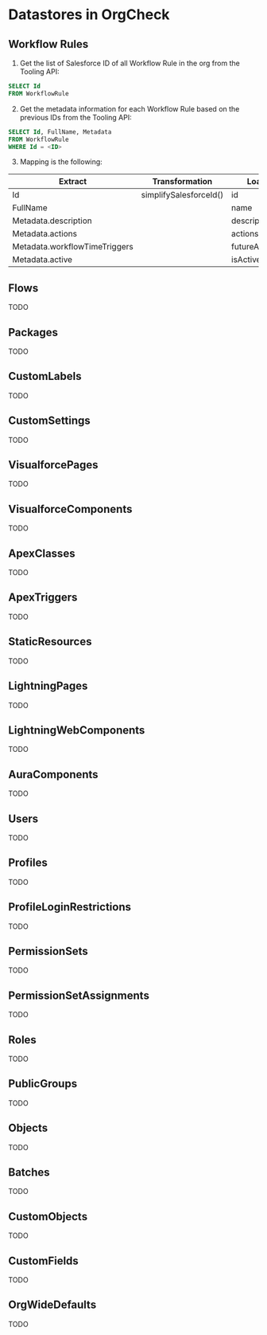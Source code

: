 # Datastores in OrgCheck

## Workflow Rules

1. Get the list of Salesforce ID of all Workflow Rule in the org from the Tooling API:
```SQL
SELECT Id
FROM WorkflowRule
```

2. Get the metadata information for each Workflow Rule based on the previous IDs from the Tooling API:
```SQL
SELECT Id, FullName, Metadata 
FROM WorkflowRule 
WHERE Id = <ID>
```

3. Mapping is the following:

| Extract                       | Transformation         | Load          |
| ----------------------------- | ---------------------- | ------------- |
| Id                            | simplifySalesforceId() | id            |
| FullName                      |                        | name          |
| Metadata.description          |                        | description   |
| Metadata.actions              |                        | actions       |
| Metadata.workflowTimeTriggers |                        | futureActions |
| Metadata.active               |                        | isActive      |


## Flows
TODO

## Packages
TODO

## CustomLabels
TODO

## CustomSettings
TODO

## VisualforcePages
TODO

## VisualforceComponents
TODO

## ApexClasses
TODO

## ApexTriggers
TODO

## StaticResources
TODO

## LightningPages
TODO

## LightningWebComponents
TODO

## AuraComponents
TODO

## Users
TODO

## Profiles
TODO

## ProfileLoginRestrictions
TODO

## PermissionSets
TODO

## PermissionSetAssignments
TODO

## Roles
TODO

## PublicGroups
TODO

## Objects
TODO

## Batches
TODO

## CustomObjects
TODO

## CustomFields
TODO

## OrgWideDefaults
TODO
